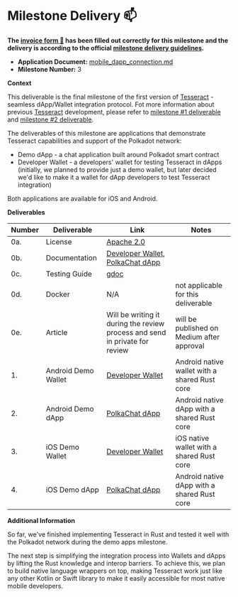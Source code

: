 # Milestone Delivery :mailbox:

**The [invoice form :pencil:](https://docs.google.com/forms/d/e/1FAIpQLSfmNYaoCgrxyhzgoKQ0ynQvnNRoTmgApz9NrMp-hd8mhIiO0A/viewform) has been filled out correctly for this milestone and the delivery is according to the official [milestone delivery guidelines](https://github.com/w3f/Grants-Program/blob/master/docs/Support%20Docs/milestone-deliverables-guidelines.md).**  

* **Application Document:** [mobile_dapp_connection.md](https://github.com/w3f/Grants-Program/blob/master/applications/mobile_dapp_connection.md)
* **Milestone Number:** 3

**Context**

This deliverable is the final milestone of the first version of [Tesseract](https://github.com/tesseract-one) - seamless dApp/Wallet integration protocol. Fot more information about previous [Tesseract](https://github.com/tesseract-one) development, please refer to [milestone #1 deliverable](./mobile_dapp_connection-milestone_1.md) and [milestone #2 deliverable](./mobile_dapp_connection-milestone_2.md).

The deliverables of this milestone are applications that demonstrate Tesseract capabilities and support of the Polkadot network:

* Demo dApp - a chat application built around Polkadot smart contract
* Developer Wallet - a developers' wallet for testing Tesseract in dApps (initially, we planned to provide just a demo wallet, but later decided we'd like to make it a wallet for dApp developers to test Tesseract integration)

Both applications are available for iOS and Android.

**Deliverables**

| Number | Deliverable | Link | Notes |
| ------------- | ------------- | ------------- |------------- |
| 0a. | License |[Apache 2.0](https://github.com/tesseract-one/Tesseract.rs/blob/master/LICENSE)| | 
| 0b. | Documentation | [Developer Wallet](https://github.com/tesseract-one/dev-wallet/blob/main/README.md), [PolkaChat dApp](https://github.com/tesseract-one/polkachat.rs/blob/main/README.md) | |
| 0c. | Testing Guide |[gdoc](https://docs.google.com/document/d/1BYgdqGX4n98vVZT_g6EXDtDPzNIT2CrCx8bFoi99U-4)| |
| 0d. | Docker | N/A | not applicable for this deliverable |
| 0e. | Article | Will be writing it during the review process and send in private for review | will be published on Medium after approval |
| 1. | Android Demo Wallet | [Developer Wallet](https://github.com/tesseract-one/dev-wallet) | Android native wallet with a shared Rust core |
| 2. | Android Demo dApp | [PolkaChat dApp](https://github.com/tesseract-one/polkachat.rs) | Android native dApp with a shared Rust core |
| 3. |  iOS Demo Wallet | [Developer Wallet](https://github.com/tesseract-one/dev-wallet) | iOS native wallet with a shared Rust core |
| 4. | iOS Demo dApp | [PolkaChat dApp](https://github.com/tesseract-one/polkachat.rs) | Android native dApp with a shared Rust core |

**Additional Information**

So far, we've finished implementing Tesseract in Rust and tested it well with the Polkadot network during the demo apps milestone.

The next step is simplifying the integration process into Wallets and dApps by lifting the Rust knowledge and interop barriers. To achieve this, we plan to build native language wrappers on top, making Tesseract work just like any other Kotlin or Swift library to make it easily accessible for most native mobile developers.
